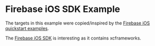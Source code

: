 # Firebase iOS SDK Example

The targets in this example were copied/inspired by the [Firebase iOS quickstart
examples](https://github.com/firebase/quickstart-ios).

The [Firebase iOS SDK](https://github.com/firebase/firebase-ios-sdk) is interesting as it contains
xcframeworks.

